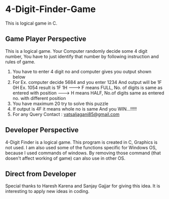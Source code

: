 # 4-Digit-Finder-Game
This is logical game in C.

## Game Player Perspective
This is a logical game. Your Computer randomly decide some 4 digit number, You have to just identify that number by following instruction and rules of game. 

1. You have to enter 4 digit no and computer gives you output shown below 
2. For Ex. computer decide 5684 and you enter 1234 And output will be 1F 0H Ex. 1054 result is 1F 1H ---> F means FULL, No. of digits is      same as entered with position ---> H means HALF, No.of digits same as entered no. with different position 
3. You have maximum 20 try to solve this puzzle 
4. If output is 4F it means whole no is same And you WIN...!!!!! 
5. For any Query Contact : vatsaljagani85@gmail.com

## Developer Perspective
4-Digit Finder is a logical game. This program is created in C, Graphics is not used. I am also used some of the functions specific for Windows OS, because I used commands of windows. By removing those command (that dosen't affect working of game) can also use in other OS.

## Direct from Developer
Special thanks to Haresh Karena and Sanjay Gajjar for giving this idea. It is interesting to apply new ideas in coding.
